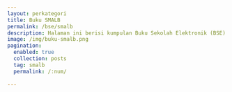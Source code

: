 ```yaml
---
layout: perkategori
title: Buku SMALB
permalink: /bse/smalb
description: Halaman ini berisi kumpulan Buku Sekolah Elektronik (BSE) Satuan Pendidikan Sekolah Menengah Atas (SMA) Luar Biasa terdiri dari buku guru dan siswa berkebutuhan khusus
image: /img/buku-smalb.png
pagination: 
  enabled: true
  collection: posts
  tag: smalb
  permalink: /:num/
  
---
```

